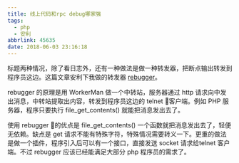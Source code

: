 ```yaml
---
title: 线上代码和rpc debug哪家强
tags:
  - php
  - 安利
abbrlink: 45635
date: 2018-06-03 23:16:18
---
```

标题两种情况，除了看日志外，还有一种做法是做一种转发器，把断点输出转发到程序员这边。这篇文章安利下我做的转发器 [rebugger](https://github.com/questionlin/rebugger)。

rebugger 的原理是用 WorkerMan 做一个中转站，服务器通过 http 请求向中发出消息，中转站提取出内容，转发到程序员这边的 telnet 客户端。例如 PHP 服务器，程序只要执行 file_get_contents() 就能把消息发出去了。

使用 rebugger 的优点是 file_get_contents() 一个函数就把消息发出去了，轻便无依赖。缺点是 get 请求不能有特殊字符，特殊情况需要转义一下。更重的做法是做一个插件，程序引入后可以有一个接口，直接发送 socket 请求给telnet 客户端。不过 rebugger 应该已经能满足大部分 php 程序员的需求了。